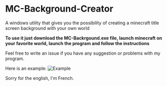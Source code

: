 # MC-Background-Creator
A windows utility that gives you the possibility of creating a minecraft title screen background with your own world

**To use it just download the MC-Backrgound.exe file, launch minecraft on your favorite world, launch the program and follow the instructions**

Feel free to write an issue if you have any suggestion or problems with my program.

Here is an example:
![Example](https://i.imgur.com/miBfWWE.jpg)

Sorry for the english, I'm French.
